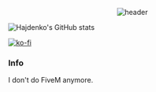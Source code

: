 <div align="center">
  
![header]([https://camo.githubusercontent.com/49d49a7cf95bebd1fc5696726af41980d36254b8161c09d16982866f29eb14b7/68747470733a2f2f63617073756c652d72656e6465722e76657263656c2e6170702f6170693f747970653d76656e6f6d266865696768743d32303026746578743d49253230616d25323056656e6f6d2e26666f6e7453697a653d373026636f6c6f723d303a3838373165352c3130303a623637386334267374726f6b653d623637386334](https://capsule-render.vercel.app/api?type=venom&height=200&text=Hajdenkoo&fontSize=70&color=0:ecaf64,100:b678c4&stroke=000000&strokeWidth=2&desc=Welcome%20to%20my%20github%20page.&fontAlignY=45&descAlignY=70&fontColor=ffffffaa))

</div>

![Hajdenko's GitHub stats](https://github-readme-stats.vercel.app/api?username=Hajdenko&theme=dark&show_icons=true)

[![ko-fi](https://ko-fi.com/img/githubbutton_sm.svg)](https://ko-fi.com/hajden)

### Info
I don't do FiveM anymore.
